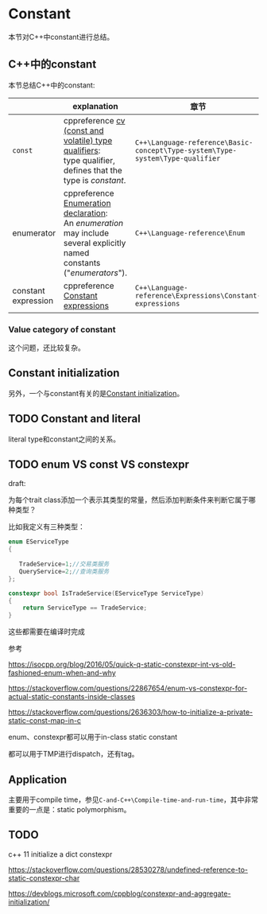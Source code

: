 # Constant

本节对C++中constant进行总结。

## C++中的constant

本节总结C++中的constant: 

|                     | explanation                                                  | 章节                                                         |
| ------------------- | ------------------------------------------------------------ | ------------------------------------------------------------ |
| `const`             | cppreference [cv (const and volatile) type qualifiers](https://en.cppreference.com/w/cpp/language/cv): <br>type qualifier, defines that the type is *constant*. | `C++\Language-reference\Basic-concept\Type-system\Type-system\Type-qualifier` |
| enumerator          | cppreference [Enumeration declaration](https://en.cppreference.com/w/cpp/language/enum): <br>An *enumeration* may include several explicitly named constants ("*enumerators*"). | `C++\Language-reference\Enum`                                |
| constant expression | cppreference [Constant expressions](https://en.cppreference.com/w/cpp/language/constant_expression) | `C++\Language-reference\Expressions\Constant-expressions`    |

### Value category of constant

这个问题，还比较复杂。



## Constant initialization

另外，一个与constant有关的是[Constant initialization](https://en.cppreference.com/w/cpp/language/constant_initialization)。



## TODO Constant and literal

literal type和constant之间的关系。



## TODO enum VS const VS constexpr

draft:

为每个trait class添加一个表示其类型的常量，然后添加判断条件来判断它属于哪种类型？


比如我定义有三种类型：

```C++
enum EServiceType
{
    
   TradeService=1;//交易类服务 
   QueryService=2;//查询类服务
};

constexpr bool IsTradeService(EServiceType ServiceType)
{
    return ServiceType == TradeService;
}
```
这些都需要在编译时完成

参考

https://isocpp.org/blog/2016/05/quick-q-static-constexpr-int-vs-old-fashioned-enum-when-and-why

https://stackoverflow.com/questions/22867654/enum-vs-constexpr-for-actual-static-constants-inside-classes


https://stackoverflow.com/questions/2636303/how-to-initialize-a-private-static-const-map-in-c



enum、constexpr都可以用于in-class static constant

都可以用于TMP进行dispatch，还有tag。



## Application

主要用于compile time，参见`C-and-C++\Compile-time-and-run-time`，其中非常重要的一点是：static polymorphism。





## TODO

c++ 11 initialize a dict constexpr

https://stackoverflow.com/questions/28530278/undefined-reference-to-static-constexpr-char

https://devblogs.microsoft.com/cppblog/constexpr-and-aggregate-initialization/